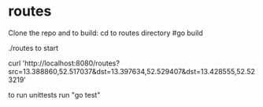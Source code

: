 # routes

Clone the repo and to build:
cd to routes directory
#go build 


./routes to start

curl 'http://localhost:8080/routes?src=13.388860,52.517037&dst=13.397634,52.529407&dst=13.428555,52.523219'

to run unittests run "go test"



